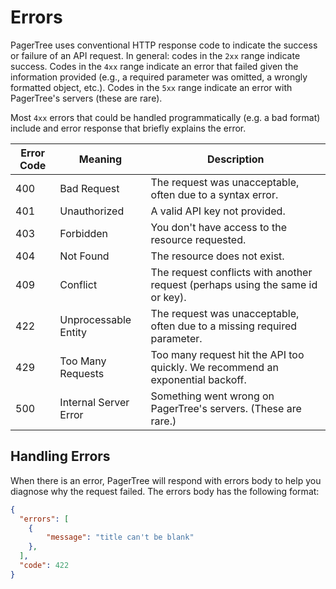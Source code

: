# Errors

PagerTree uses conventional HTTP response code to indicate the success or failure of an API request. In general: codes in the `2xx` range indicate success. Codes in the `4xx` range indicate an error that failed given the information provided (e.g., a required parameter was omitted, a wrongly formatted object, etc.). Codes in the `5xx` range indicate an error with PagerTree's servers (these are rare).

Most `4xx` errors that could be handled programmatically (e.g. a bad format) include and error response that briefly explains the error.

| Error Code | Meaning               | Description                                                                    |
| ---------- | --------------------- | ------------------------------------------------------------------------------ |
| 400        | Bad Request           | The request was unacceptable, often due to a syntax error.                     |
| 401        | Unauthorized          | A valid API key not provided.                                                  |
| 403        | Forbidden             | You don't have access to the resource requested.                               |
| 404        | Not Found             | The resource does not exist.                                                   |
| 409        | Conflict              | The request conflicts with another request (perhaps using the same id or key). |
| 422        | Unprocessable Entity  | The request was unacceptable, often due to a missing required parameter.       |
| 429        | Too Many Requests     | Too many request hit the API too quickly. We recommend an exponential backoff. |
| 500        | Internal Server Error | Something went wrong on PagerTree's servers. (These are rare.)                 |

## Handling Errors <a href="#handling-errors" id="handling-errors"></a>

When there is an error, PagerTree will respond with errors body to help you diagnose why the request failed. The errors body has the following format:

```json
{
  "errors": [
    {
        "message": "title can't be blank"
    },
  ],
  "code": 422
}
```
